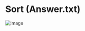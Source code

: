 # Sort (Answer.txt)
![image](https://github.com/user-attachments/assets/c28b8fa7-a8ce-447f-8afc-e282408fb8a8)

